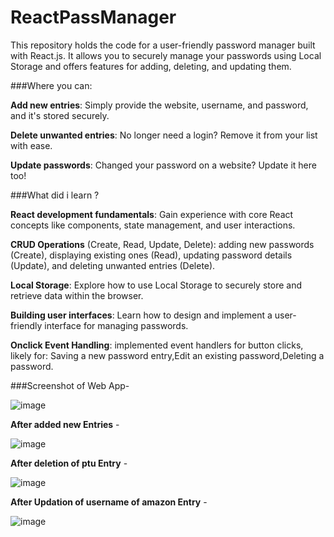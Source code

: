 # ReactPassManager
This repository holds the code for a user-friendly password manager built with React.js. It allows you to securely manage your passwords using Local Storage and offers features for adding, deleting, and updating them.

###Where you can:

**Add new entries**: Simply provide the website, username, and password, and it's stored securely.

**Delete unwanted entries**: No longer need a login? Remove it from your list with ease.

**Update passwords**: Changed your password on a website? Update it here too!

###What did i learn ?

**React development fundamentals**: Gain experience with core React concepts like components, state management, and user interactions.

**CRUD Operations** (Create, Read, Update, Delete): adding new passwords (Create), displaying existing ones (Read), updating password details (Update), and deleting unwanted entries (Delete).

**Local Storage**: Explore how to use Local Storage to securely store and retrieve data within the browser.

**Building user interfaces**: Learn how to design and implement a user-friendly interface for managing passwords.

**Onclick Event Handling**: implemented event handlers for button clicks, likely for: Saving a new password entry,Edit an existing password,Deleting a password.

###Screenshot of Web App-

![image](https://github.com/aspreet31/react-pass-manager/assets/103019348/2991dacf-eae9-4e87-ad05-271c72bad0bd)

**After added new Entries** -

![image](https://github.com/aspreet31/react-pass-manager/assets/103019348/cdbf27e6-3291-4cc6-8412-d187bb37eed6)

**After deletion of ptu Entry** - 

![image](https://github.com/aspreet31/react-pass-manager/assets/103019348/60fb111c-29a3-4ce4-85a1-83a9ceac5961)

**After Updation of username of  amazon Entry** - 

![image](https://github.com/aspreet31/react-pass-manager/assets/103019348/dbf77fb4-07dc-4b4d-bcff-07f77333e18b)






